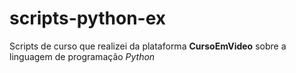 # scripts-python-ex
 Scripts de curso que realizei da plataforma **CursoEmVideo** sobre a linguagem de programação *Python*
